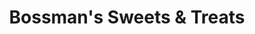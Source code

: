 ---
title: "Bossman's Sweets & Treats"
url: /newport/bossmans-sweets-and-treats/
shop: confectionery
---